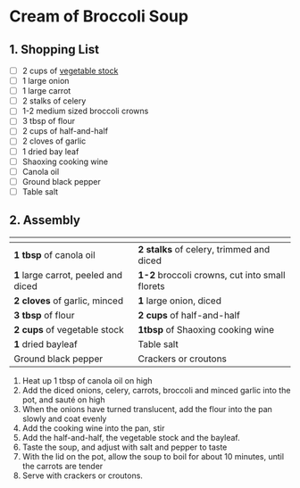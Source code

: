 # Cream of Broccoli Soup

## 1. Shopping List
- [ ] 2 cups of [vegetable stock][1]
- [ ] 1 large onion
- [ ] 1 large carrot
- [ ] 2 stalks of celery
- [ ] 1-2 medium sized broccoli crowns
- [ ] 3 tbsp of flour
- [ ] 2 cups of half-and-half
- [ ] 2 cloves of garlic
- [ ] 1 dried bay leaf
- [ ] Shaoxing cooking wine
- [ ] Canola oil
- [ ] Ground black pepper
- [ ] Table salt

## 2. Assembly
|<!-- -->|<!-- -->|
|---|---|
|**1 tbsp** of canola oil|**2 stalks** of celery, trimmed and diced|
|**1** large carrot, peeled and diced|**1-2** broccoli crowns, cut into small florets|
|**2 cloves** of garlic, minced|**1** large onion, diced|
|**3 tbsp** of flour|**2 cups** of half-and-half|
|**2 cups** of vegetable stock|**1tbsp** of Shaoxing cooking wine|
|**1** dried bayleaf|Table salt|
|Ground black pepper|Crackers or croutons|

1. Heat up 1 tbsp of canola oil on high
2. Add the diced onions, celery, carrots, broccoli and minced garlic into the pot, and sauté on high
3. When the onions have turned translucent, add the flour into the pan slowly and coat evenly
4. Add the cooking wine into the pan, stir
5. Add the half-and-half, the vegetable stock and the bayleaf.
6. Taste the soup, and adjust with salt and pepper to taste
7. With the lid on the pot, allow the soup to boil for about 10 minutes, until the carrots are tender
8. Serve with crackers or croutons.

[1]: https://github.com/nanotalks/recipes/blob/master/Asian%20Cold%20Dish/Tofu%20Slaw%20(and%20vegetable%20stock).md